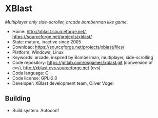 # XBlast

_Multiplayer only side-scroller, arcade bomberman like game._

- Home: http://xblast.sourceforge.net/, https://sourceforge.net/projects/xblast/
- State: mature, inactive since 2005
- Download: https://sourceforge.net/projects/xblast/files/
- Platform: Windows, Linux
- Keywords: arcade, inspired by Bomberman, multiplayer, side-scrolling
- Code repository: https://gitlab.com/osgames/xblast.git (conversion of cvs), http://xblast.cvs.sourceforge.net (cvs)
- Code language: C
- Code license: GPL-2.0
- Developer: XBlast development team, Oliver Vogel

## Building

- Build system: Autoconf
